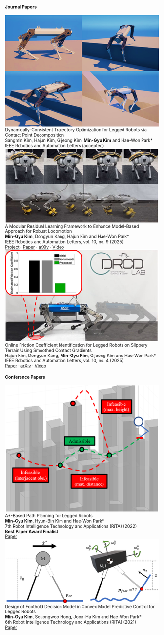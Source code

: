 #### Journal Papers

<div class="pub-list">

  <article class="pub-item">
    <img class="pub-thumb" src="static/assets/img/publications/2025-ral-dcto.png" alt="paper thumbnail">
    <div class="pub-meta">
      <div class="pub-title">Dynamically-Consistent Trajectory Optimization for Legged Robots via Contact Point Decomposition</div>
      <div class="pub-authors">Sangmin Kim, Hajun Kim, Gijeong Kim, <strong>Min-Gyu Kim</strong> and Hae-Won Park*</div>
      <div class="pub-venue">IEEE Robotics and Automation Letters (accepted) </div>
      <div class="pub-links" style="display:none;">
        <a href="https://neutronz77.github.io/paper-2025-ral-modular/">Project</a> ·
        <a href="https://ieeexplore.ieee.org/document/11091478">Paper</a> ·
        <a href="https://arxiv.org/abs/2507.18138">arXiv</a> ·
        <a href="https://youtu.be/zYmf5ERsJfc?si=yfC6qnZWTJ4wDR5E">Video</a>
      </div>
    </div>
  </article>

  <article class="pub-item">
    <img class="pub-thumb" src="static/assets/img/publications/2025-ral-modular.png" alt="paper thumbnail">
    <div class="pub-meta">
      <div class="pub-title">A Modular Residual Learning Framework to Enhance Model-Based Approach for Robust Locomotion</div>
      <div class="pub-authors"><strong>Min-Gyu Kim</strong>, Dongyun Kang, Hajun Kim and Hae-Won Park*</div>
      <div class="pub-venue">IEEE Robotics and Automation Letters, vol. 10, no. 9 (2025)</div>
      <div class="pub-links">
        <a href="https://neutronz77.github.io/paper-2025-ral-modular/">Project</a> ·
        <a href="https://ieeexplore.ieee.org/document/11091478">Paper</a> ·
        <a href="https://arxiv.org/abs/2507.18138">arXiv</a> ·
        <a href="https://youtu.be/zYmf5ERsJfc?si=yfC6qnZWTJ4wDR5E">Video</a>
      </div>
    </div>
  </article>

  <article class="pub-item">
    <img class="pub-thumb" src="static/assets/img/publications/2025-ral-friction.png" alt="paper thumbnail">
    <div class="pub-meta">
      <div class="pub-title">Online Friction Coefficient Identification for Legged Robots on Slippery Terrain Using Smoothed Contact Gradients</div>
      <div class="pub-authors">Hajun Kim, Dongyun Kang, <strong>Min-Gyu Kim</strong>, Gijeong Kim and Hae-Won Park*</div>
      <div class="pub-venue">IEEE Robotics and Automation Letters, vol. 10, no. 4 (2025)</div>
      <div class="pub-links">
        <a href="https://ieeexplore.ieee.org/abstract/document/10884016">Paper</a> ·
        <a href="https://arxiv.org/html/2502.16843v1">arXiv</a> ·
        <a href="https://youtu.be/3nA2nxnjixA?si=6bRlugIyfbbdnsFD">Video</a>
      </div>
    </div>
  </article>

</div>

<div class="mt-4"></div>

#### Conference Papers

<article class="pub-item">
    <img class="pub-thumb" src="static/assets/img/publications/2022-rita-astar.png" alt="paper thumbnail">
    <div class="pub-meta">
      <div class="pub-title">A*-Based Path Planning for Legged Robots</div>
      <div class="pub-authors"><strong>Min-Gyu Kim</strong>, Hyun-Bin Kim and Hae-Won Park*</div>
      <div class="pub-venue">7th Robot Intelligence Technology and Applications (RiTA) (2022)</div>
      <div class="pub-authors"><strong>Best Paper Award Finalist</strong></div>
      <div class="pub-links">
        <a href="https://link.springer.com/chapter/10.1007/978-3-031-26889-2_9">Paper</a>
      </div>
    </div>
  </article>

  <article class="pub-item">
    <img class="pub-thumb" src="static/assets/img/publications/2021-rita-foothold.png" alt="paper thumbnail">
    <div class="pub-meta">
      <div class="pub-title">Design of Foothold Decision Model in Convex Model Predictive Control for Legged Robots</div>
      <div class="pub-authors"><strong>Min-Gyu Kim</strong>, Seuongwoo Hong, Joon-Ha Kim and Hae-Won Park*</div>
      <div class="pub-venue">6th Robot Intelligence Technology and Applications (RiTA) (2021)</div>
      <div class="pub-links">
        <a href="https://link.springer.com/chapter/10.1007/978-3-030-97672-9_3">Paper</a>
      </div>
    </div>
  </article>

